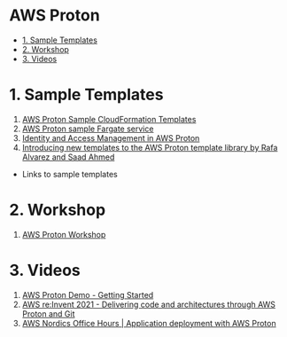 <h1>AWS Proton</h1>

<!-- TOC -->

- [1. Sample Templates](#1-sample-templates)
- [2. Workshop](#2-workshop)
- [3. Videos](#3-videos)

<!-- /TOC -->

# 1. Sample Templates

1. [AWS Proton Sample CloudFormation Templates](https://github.com/aws-samples/aws-proton-cloudformation-sample-templates)
2. [AWS Proton sample Fargate service](https://github.com/aws-samples/aws-proton-sample-services)
3. [Identity and Access Management in AWS Proton](https://docs.aws.amazon.com/proton/latest/userguide/security-iam.html)
4. [Introducing new templates to the AWS Proton template library by Rafa Alvarez and Saad Ahmed](https://aws.amazon.com/blogs/containers/introducing-new-templates-to-the-aws-proton-template-library/)
- Links to sample templates

# 2. Workshop

1. [AWS Proton Workshop](https://catalog.workshops.aws/proton/en-US)

# 3. Videos

1. [AWS Proton Demo - Getting Started](https://www.youtube.com/watch?v=uQDmHRjQpTU)
2. [AWS re:Invent 2021 - Delivering code and architectures through AWS Proton and Git](https://www.youtube.com/watch?v=-CY-NxrjGo4)
3. [AWS Nordics Office Hours | Application deployment with AWS Proton](https://www.twitch.tv/aws/video/1084377120)

